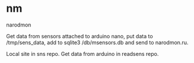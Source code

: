 # nm
narodmon

Get data from sensors attached to arduino nano, put data to /tmp/sens_data,
add to sqlite3 /db/msensors.db and send to narodmon.ru.

Local site in sns repo.
Get data from arduino in readsens repo.
